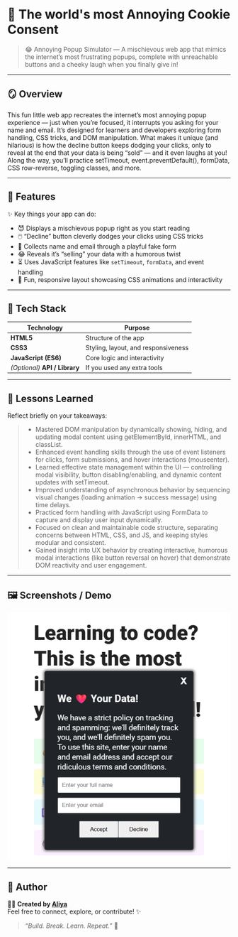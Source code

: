 


# 🌸 The world's most Annoying Cookie Consent

> 😂 Annoying Popup Simulator — A mischievous web app that mimics the internet’s most frustrating popups, complete with unreachable buttons and a cheeky laugh when you finally give in!

---

## 🪞 Overview  
This fun little web app recreates the internet’s most annoying popup experience — just when you’re focused, it interrupts you asking for your name and email. It’s designed for learners and developers exploring form handling, CSS tricks, and DOM manipulation. What makes it unique (and hilarious) is how the decline button keeps dodging your clicks, only to reveal at the end that your data is being “sold” — and it even laughs at you! Along the way, you’ll practice setTimeout, event.preventDefault(), formData, CSS row-reverse, toggling classes, and more.

---

## 🚀 Features

✨ Key things your app can do:

* 😈 Displays a mischievous popup right as you start reading
* 🖱️ “Decline” button cleverly dodges your clicks using CSS tricks
* 📩 Collects name and email through a playful fake form
* 😂 Reveals it’s “selling” your data with a humorous twist
* ⏳ Uses JavaScript features like `setTimeout`, `formData`, and event handling
* 🎨 Fun, responsive layout showcasing CSS animations and interactivity


---

## 🧱 Tech Stack  
| Technology | Purpose |
|-------------|----------|
| **HTML5** | Structure of the app |
| **CSS3** | Styling, layout, and responsiveness |
| **JavaScript (ES6)** | Core logic and interactivity |
| *(Optional)* **API / Library** | If you used any extra tools |

---

## 🌿 Lessons Learned  
Reflect briefly on your takeaways:  
> - Mastered DOM manipulation by dynamically showing, hiding, and updating modal content using getElementById, innerHTML, and classList.
> - Enhanced event handling skills through the use of event listeners for clicks, form submissions, and hover interactions (mouseenter). 
> - Learned effective state management within the UI — controlling modal visibility, button disabling/enabling, and dynamic content updates with setTimeout.
> - Improved understanding of asynchronous behavior by sequencing visual changes (loading animation → success message) using time delays.
> - Practiced form handling with JavaScript using FormData to capture and display user input dynamically.
> - Focused on clean and maintainable code structure, separating concerns between HTML, CSS, and JS, and keeping styles modular and consistent.
> - Gained insight into UX behavior by creating interactive, humorous modal interactions (like button reversal on hover) that demonstrate DOM reactivity and user engagement.

---

## 🖼️ Screenshots / Demo   

![App Screenshot](./images/App%20Screenshot.png)  


---

## 💫 Author  
👩‍💻 **Created by [Aliya](https://github.com/yourusername)**  
Feel free to connect, explore, or contribute! ✨  

> _“Build. Break. Learn. Repeat.”_ 🌸  
